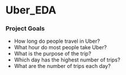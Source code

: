 # Uber_EDA
 <h3>Project Goals</h3>
 
- How long do people travel in Uber?
- What hour do most people take Uber?
- What is the purpose of the trip?
- Which day has the highest number of trips?
- What are the number of trips each day?
